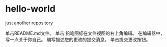 # hello-world
just another repository

单击README.md文件。
单击  铅笔图标在文件视图的右上角编辑。
在编辑器中，写一点关于你自己。
编写描述您的更改的提交消息。
单击提交更改按钮。
